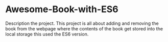 # Awesome-Book-with-ES6
Description the project. This project is all about adding and removing the book from the webpage where the contents of the book get stored into the local storage this used the ES6 version.
